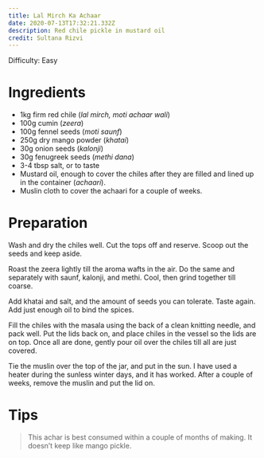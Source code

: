 ```yaml
---
title: Lal Mirch Ka Achaar
date: 2020-07-13T17:32:21.332Z
description: Red chile pickle in mustard oil
credit: Sultana Rizvi
---
```

Difficulty: Easy  

# Ingredients
- 1kg firm red chile (_lal mirch, moti achaar wali_)
- 100g cumin (_zeera_)
- 100g fennel seeds (_moti saunf_)
- 250g dry mango powder (_khatai_)
- 30g onion seeds (_kalonji_)
- 30g fenugreek seeds (_methi dana_)
- 3-4 tbsp salt, or to taste
- Mustard oil, enough to cover the chiles after they are filled and lined up in the container (_achaari_).
- Muslin cloth to cover the achaari for a couple of weeks.

# Preparation
Wash and dry the chiles well. Cut the tops off and reserve. Scoop out the seeds and keep aside.

Roast the zeera lightly till the aroma wafts in the air. Do the same and separately with saunf, kalonji, and methi. Cool, then grind together till coarse.

Add khatai and salt, and the amount of seeds you can tolerate. Taste again. Add just enough oil to bind the spices.

Fill the chiles with the masala using the back of a clean knitting needle, and pack well. Put the lids back on, and place chiles in the vessel so the lids are on top. Once all are done, gently pour oil over the chiles till all are just covered.

Tie the muslin over the top of the jar, and put in the sun. I have used a heater during the sunless winter days, and it has worked. After a couple of weeks, remove the muslin and put the lid on. 

# Tips
> This achar is best consumed within a couple of months of making. It doesn’t keep like mango pickle.

